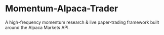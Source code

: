 # Momentum-Alpaca-Trader
A high-frequency momentum research &amp; live paper-trading framework built around the Alpaca Markets API.
